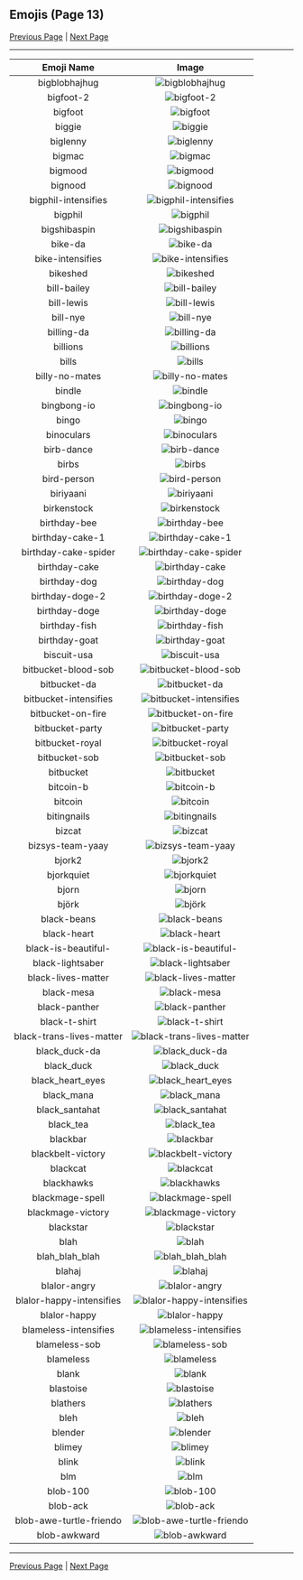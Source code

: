 
## Emojis (Page 13)

[Previous Page](/docs/hc/page-b-0012.md)
  | [Next Page](/docs/hc/page-b-0014.md)

<hr />

|Emoji Name|Image|
| :-: | :-: |
|bigblobhajhug| ![bigblobhajhug](/emojis/hc/bigblobhajhug.png)|
|bigfoot-2| ![bigfoot-2](/emojis/hc/bigfoot-2.png)|
|bigfoot| ![bigfoot](/emojis/hc/bigfoot.jpg)|
|biggie| ![biggie](/emojis/hc/biggie.jpg)|
|biglenny| ![biglenny](/emojis/hc/biglenny.png)|
|bigmac| ![bigmac](/emojis/hc/bigmac.png)|
|bigmood| ![bigmood](/emojis/hc/bigmood.gif)|
|bignood| ![bignood](/emojis/hc/bignood.gif)|
|bigphil-intensifies| ![bigphil-intensifies](/emojis/hc/bigphil-intensifies.gif)|
|bigphil| ![bigphil](/emojis/hc/bigphil.png)|
|bigshibaspin| ![bigshibaspin](/emojis/hc/bigshibaspin.gif)|
|bike-da| ![bike-da](/emojis/hc/bike-da.png)|
|bike-intensifies| ![bike-intensifies](/emojis/hc/bike-intensifies.gif)|
|bikeshed| ![bikeshed](/emojis/hc/bikeshed.png)|
|bill-bailey| ![bill-bailey](/emojis/hc/bill-bailey.png)|
|bill-lewis| ![bill-lewis](/emojis/hc/bill-lewis.png)|
|bill-nye| ![bill-nye](/emojis/hc/bill-nye.png)|
|billing-da| ![billing-da](/emojis/hc/billing-da.png)|
|billions| ![billions](/emojis/hc/billions.jpg)|
|bills| ![bills](/emojis/hc/bills.png)|
|billy-no-mates| ![billy-no-mates](/emojis/hc/billy-no-mates.png)|
|bindle| ![bindle](/emojis/hc/bindle.png)|
|bingbong-io| ![bingbong-io](/emojis/hc/bingbong-io.jpg)|
|bingo| ![bingo](/emojis/hc/bingo.png)|
|binoculars| ![binoculars](/emojis/hc/binoculars.png)|
|birb-dance| ![birb-dance](/emojis/hc/birb-dance.gif)|
|birbs| ![birbs](/emojis/hc/birbs.jpg)|
|bird-person| ![bird-person](/emojis/hc/bird-person.png)|
|biriyaani| ![biriyaani](/emojis/hc/biriyaani.jpg)|
|birkenstock| ![birkenstock](/emojis/hc/birkenstock.png)|
|birthday-bee| ![birthday-bee](/emojis/hc/birthday-bee.png)|
|birthday-cake-1| ![birthday-cake-1](/emojis/hc/birthday-cake-1.gif)|
|birthday-cake-spider| ![birthday-cake-spider](/emojis/hc/birthday-cake-spider.png)|
|birthday-cake| ![birthday-cake](/emojis/hc/birthday-cake.gif)|
|birthday-dog| ![birthday-dog](/emojis/hc/birthday-dog.png)|
|birthday-doge-2| ![birthday-doge-2](/emojis/hc/birthday-doge-2.png)|
|birthday-doge| ![birthday-doge](/emojis/hc/birthday-doge.png)|
|birthday-fish| ![birthday-fish](/emojis/hc/birthday-fish.png)|
|birthday-goat| ![birthday-goat](/emojis/hc/birthday-goat.png)|
|biscuit-usa| ![biscuit-usa](/emojis/hc/biscuit-usa.png)|
|bitbucket-blood-sob| ![bitbucket-blood-sob](/emojis/hc/bitbucket-blood-sob.png)|
|bitbucket-da| ![bitbucket-da](/emojis/hc/bitbucket-da.png)|
|bitbucket-intensifies| ![bitbucket-intensifies](/emojis/hc/bitbucket-intensifies.gif)|
|bitbucket-on-fire| ![bitbucket-on-fire](/emojis/hc/bitbucket-on-fire.gif)|
|bitbucket-party| ![bitbucket-party](/emojis/hc/bitbucket-party.gif)|
|bitbucket-royal| ![bitbucket-royal](/emojis/hc/bitbucket-royal.png)|
|bitbucket-sob| ![bitbucket-sob](/emojis/hc/bitbucket-sob.png)|
|bitbucket| ![bitbucket](/emojis/hc/bitbucket.png)|
|bitcoin-b| ![bitcoin-b](/emojis/hc/bitcoin-b.png)|
|bitcoin| ![bitcoin](/emojis/hc/bitcoin.jpg)|
|bitingnails| ![bitingnails](/emojis/hc/bitingnails.jpg)|
|bizcat| ![bizcat](/emojis/hc/bizcat.png)|
|bizsys-team-yaay| ![bizsys-team-yaay](/emojis/hc/bizsys-team-yaay.gif)|
|bjork2| ![bjork2](/emojis/hc/bjork2.png)|
|bjorkquiet| ![bjorkquiet](/emojis/hc/bjorkquiet.png)|
|bjorn| ![bjorn](/emojis/hc/bjorn.png)|
|björk| ![björk](/emojis/hc/björk.png)|
|black-beans| ![black-beans](/emojis/hc/black-beans.png)|
|black-heart| ![black-heart](/emojis/hc/black-heart.gif)|
|black-is-beautiful-| ![black-is-beautiful-](/emojis/hc/black-is-beautiful-.png)|
|black-lightsaber| ![black-lightsaber](/emojis/hc/black-lightsaber.png)|
|black-lives-matter| ![black-lives-matter](/emojis/hc/black-lives-matter.png)|
|black-mesa| ![black-mesa](/emojis/hc/black-mesa.png)|
|black-panther| ![black-panther](/emojis/hc/black-panther.png)|
|black-t-shirt| ![black-t-shirt](/emojis/hc/black-t-shirt.png)|
|black-trans-lives-matter| ![black-trans-lives-matter](/emojis/hc/black-trans-lives-matter.png)|
|black_duck-da| ![black_duck-da](/emojis/hc/black_duck-da.png)|
|black_duck| ![black_duck](/emojis/hc/black_duck.jpg)|
|black_heart_eyes| ![black_heart_eyes](/emojis/hc/black_heart_eyes.png)|
|black_mana| ![black_mana](/emojis/hc/black_mana.png)|
|black_santahat| ![black_santahat](/emojis/hc/black_santahat.png)|
|black_tea| ![black_tea](/emojis/hc/black_tea.png)|
|blackbar| ![blackbar](/emojis/hc/blackbar.jpg)|
|blackbelt-victory| ![blackbelt-victory](/emojis/hc/blackbelt-victory.gif)|
|blackcat| ![blackcat](/emojis/hc/blackcat.jpg)|
|blackhawks| ![blackhawks](/emojis/hc/blackhawks.png)|
|blackmage-spell| ![blackmage-spell](/emojis/hc/blackmage-spell.gif)|
|blackmage-victory| ![blackmage-victory](/emojis/hc/blackmage-victory.gif)|
|blackstar| ![blackstar](/emojis/hc/blackstar.png)|
|blah| ![blah](/emojis/hc/blah.png)|
|blah_blah_blah| ![blah_blah_blah](/emojis/hc/blah_blah_blah.gif)|
|blahaj| ![blahaj](/emojis/hc/blahaj.jpg)|
|blalor-angry| ![blalor-angry](/emojis/hc/blalor-angry.png)|
|blalor-happy-intensifies| ![blalor-happy-intensifies](/emojis/hc/blalor-happy-intensifies.gif)|
|blalor-happy| ![blalor-happy](/emojis/hc/blalor-happy.png)|
|blameless-intensifies| ![blameless-intensifies](/emojis/hc/blameless-intensifies.gif)|
|blameless-sob| ![blameless-sob](/emojis/hc/blameless-sob.png)|
|blameless| ![blameless](/emojis/hc/blameless.png)|
|blank| ![blank](/emojis/hc/blank.gif)|
|blastoise| ![blastoise](/emojis/hc/blastoise.jpg)|
|blathers| ![blathers](/emojis/hc/blathers.png)|
|bleh| ![bleh](/emojis/hc/bleh.png)|
|blender| ![blender](/emojis/hc/blender.gif)|
|blimey| ![blimey](/emojis/hc/blimey.png)|
|blink| ![blink](/emojis/hc/blink.gif)|
|blm| ![blm](/emojis/hc/blm.png)|
|blob-100| ![blob-100](/emojis/hc/blob-100.gif)|
|blob-ack| ![blob-ack](/emojis/hc/blob-ack.png)|
|blob-awe-turtle-friendo| ![blob-awe-turtle-friendo](/emojis/hc/blob-awe-turtle-friendo.png)|
|blob-awkward| ![blob-awkward](/emojis/hc/blob-awkward.png)|

<hr/>

[Previous Page](/docs/hc/page-b-0012.md)
  | [Next Page](/docs/hc/page-b-0014.md)